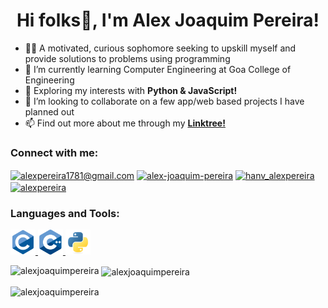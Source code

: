 <h1 align="center">Hi folks👋, I'm Alex Joaquim Pereira!</h1>
<!--- <h3 align="center">About me</h3> --->

- 🙋‍♂️ A motivated, curious sophomore seeking to upskill myself and provide solutions to problems using programming
- 🌱 I’m currently learning Computer Engineering at Goa College of Engineering
- 👀 Exploring my interests with **Python & JavaScript!**
- 💞️ I’m looking to collaborate on a few app/web based projects I have planned out
- 📫 Find out more about me through my [**Linktree!**](https://linktr.ee/alexjoaquimpereira)

<h3 align="left">Connect with me:</h3>
<p align="left">
<a href="mailto:alexpereira1781@gmail.com" target="blank"><img align="center" src="https://img.shields.io/badge/gmail-c14438?&style=fsocial&logo=gmail&logoColor=white" alt="alexpereira1781@gmail.com" height="30"/></a>
<a href="https://linkedin.com/in/alex-joaquim-pereira" target="blank"><img align="center" src="https://img.shields.io/badge/linkedin-blue.svg?&style=fsocial&logo=linkedin&logoColor=white" alt="alex-joaquim-pereira" height="30" /></a>
<a href="https://instagram.com/hanv_alexpereira" target="blank"><img align="center" src="https://img.shields.io/badge/Instagram-%23E4405F.svg?&style=fsocial&logo=Instagram&logoColor=white" alt="hanv_alexpereira" height="30" /></a>
<a href="https://www.codechef.com/users/alexpereira" target="blank"><img align="center" src="https://cdn.codechef.com/images/cc-logo.svg" alt="alexpereira" height="40" /></a>
</p>

<h3 align="left">Languages and Tools:</h3>
<p align="left"> <a href="https://www.cprogramming.com/" target="_blank" rel="noreferrer"> <img src="https://raw.githubusercontent.com/devicons/devicon/master/icons/c/c-original.svg" alt="c" width="40" height="40"/> </a> <a href="https://www.w3schools.com/cpp/" target="_blank" rel="noreferrer"> <img src="https://raw.githubusercontent.com/devicons/devicon/master/icons/cplusplus/cplusplus-original.svg" alt="cplusplus" width="40" height="40"/> </a> <a href="https://www.python.org" target="_blank" rel="noreferrer"> <img src="https://raw.githubusercontent.com/devicons/devicon/master/icons/python/python-original.svg" alt="python" width="40" height="40"/> </a> </p>

<p><img align="left" src="https://github-readme-stats.vercel.app/api/top-langs?username=alexjoaquimpereira&show_icons=true&locale=en&layout=compact" alt="alexjoaquimpereira" /></p>

<p>&nbsp;<img align="center" src="https://github-readme-stats.vercel.app/api?username=alexjoaquimpereira&show_icons=true&locale=en" alt="alexjoaquimpereira" /></p>

<p><img align="center" src="https://github-readme-streak-stats.herokuapp.com/?user=alexjoaquimpereira&" alt="alexjoaquimpereira" /></p>
